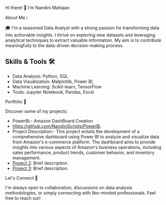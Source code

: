 Hi there! 👋 I'm Nandini Mahajan

 About Me ℹ️

🎓 I'm a seasoned Data Analyst with a strong passion for transforming data into actionable insights. I thrive on exploring new datasets and leveraging analytical techniques to extract valuable information. My aim is to contribute meaningfully to the data-driven decision-making process.

## Skills & Tools 🛠️

- Data Analysis: Python, SQL
- Data Visualization: Matplotlib, Power BI, 
- Machine Learning: Scikit-learn, TensorFlow
- Tools: Jupyter Notebook, Pandas, Excel

 
 Portfolio 🌟

Discover some of my projects:

- PowerBi:- Amazon DashBoard Creation
- https://github.com/NandiniScripts/PowerBi.
- Project Description:-
  This project entails the development of a comprehensive dashboard using Power BI to analyze and visualize data from Amazon's e-commerce platform. The dashboard aims to provide    insights into various aspects of Amazon's business operations, including sales performance, product trends, customer behavior, and inventory management.
- [Project 2](link-to-project): Brief description.
- [Project 3](link-to-project): Brief description.

 Let's Connect 🤝

I'm always open to collaboration, discussions on data analysis methodologies, or simply connecting with like-minded professionals. Feel free to reach out!


